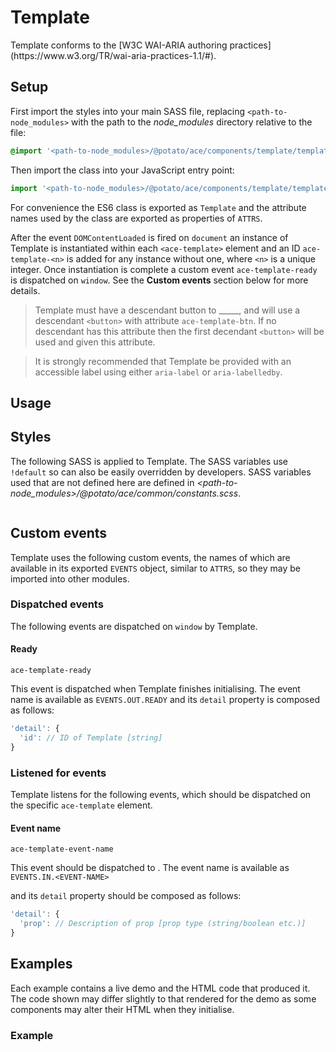 <!-- USE WORD 'developer' TO REFER TO PEOPLE THAT WILL USE THE COMPONENTS TO BUILD SOMETHING, USE WORD 'user' TO REFER TO THE END USER THAT WILL INTERACT WITH WHAT THE DEVELOPER HAS BUILT -->

# Template

<!-- ADD AN OVERVIEW OF COMPONENT AND ITS FUNCTIONALITY HERE -->

<!-- TODO: Replace '<w3c-component-name>' -->Template conforms to the [W3C WAI-ARIA authoring practices](https://www.w3.org/TR/wai-aria-practices-1.1/#<w3c-component-name>).


## Setup

First import the styles into your main SASS file, replacing `<path-to-node_modules>` with the path to the *node_modules* directory relative to the file:

```scss
@import '<path-to-node_modules>/@potato/ace/components/template/template'
```

Then import the class into your JavaScript entry point:

```js
import '<path-to-node_modules>/@potato/ace/components/template/template';
```

For convenience the ES6 class is exported as `Template` <!-- TODO: If no ATTRS are exported, remove following sentence --> and the attribute names used by the class are exported as properties of `ATTRS`.

After the event `DOMContentLoaded` is fired on `document` an instance of Template is instantiated within each `<ace-template>` element and an ID `ace-template-<n>` is added for any instance without one, where `<n>` is a unique integer. Once instantiation is complete a custom event `ace-template-ready` is dispatched on `window`. See the **Custom events** section below for more details.

<!-- EXPLAIN THE REQUIRED AND RECOMMENDED ATTRIBUTES AND ELEMENTS TO BE PROVIDED BY DEVELOPERS BEFORE INSTANTIATION. STARTING FROM THE COMPONENT ITSELF AND FOLLOWING THE HIERARCHY DESCRIBE: -->

<!-- 1. Required elements that developers must provide before page load. For each, mention the custom attribute it can be given for explicit assignment, and whether this attribute can be omitted and the component can implicitly determine which element to use based on its position in the DOM hierarchy. Example: -->

> Template must have a descendant button to \_\_\_\_\_, and will use a descendant `<button>` with attribute `ace-template-btn`. If no descendant has this attribute then the first decendant `<button>` will be used and given this attribute.

<!-- 2. Elements and/or attributes that developers are strongly advised to provide such as `<label>`, `aria-label` or  or `aria-labelledby`. -->

> It is strongly recommended that Template be provided with an accessible label using either `aria-label` or `aria-labelledby`.

<!-- 3. Optional elements that can be added dynamically after page load, explaining which custom event is needed to prompt the component to initialise them. -->

## Usage

<!-- EXPLAINING COMPONENT FEATURES AND HOW IT CAN BE INTERACTED WITH. COMPONENT VARIANTS MAY BE BRIEFLY LISTED HERE BUT NOT IN DETAIL AS EACH VARIANT SHOULD HAVE AN EXAMPLE BELOW CONTAINING ALL THE DETAILS -->


## Styles

The following SASS is applied to Template. <!-- TODO: If no SASS variables used remove following sentence --> The SASS variables use `!default` so can also be easily overridden by developers. <!-- TODO: If SASS variable from common/constants.scss file used add the following sentence --> SASS variables used that are not defined here are defined in *<path-to-node_modules>/@potato/ace/common/constants.scss*.


```scss

```


## Custom events

Template uses the following custom events, the names of which are available in its exported `EVENTS` object, similar to `ATTRS`, so they may be imported into other modules.


### Dispatched events

The following events are dispatched on `window` by Template.


#### Ready

`ace-template-ready`

This event is dispatched when Template finishes initialising. The event name is available as `EVENTS.OUT.READY` and its `detail` property is composed as follows:

```js
'detail': {
  'id': // ID of Template [string]
}
```


### Listened for events

Template listens for the following events, which should be dispatched on the specific `ace-template` element.


<!-- TODO: Replace 'Event name' with a descriptive name -->
#### Event name

<!-- TODO: Replace 'event-name' with actual value -->
`ace-template-event-name`

<!-- DESCRIBE EVENT HERE AND SPECIFY IF ITS DISPATCHED OR LISTENED FOR -->
This event should be dispatched to <!-- TODO: Describe what the event causes the instance to do -->. The event name is available as  <!-- TODO: Replace <EVENT-NAME> with correct value -->`EVENTS.IN.<EVENT-NAME>`

<!-- TODO: If detail property used add the following and describe each of its properties --> 
and its `detail` property should be composed as follows:

```js
'detail': {
  'prop': // Description of prop [prop type (string/boolean etc.)]
}
```


## Examples

Each example contains a live demo and the HTML code that produced it. The code shown may differ slightly to that rendered for the demo as some components may alter their HTML when they initialise.

<!-- TODO: Replace 'Example' with more descriptive name -->

### Example
<!-- DESCRIBE WHAT THE EXAMPLE SHOWS AND WHY IT SHOULD BE USED THAT WAY -->
<!-- IF EXAMPLE HAS CUSTOM SASS INCLUDE THIS LINE -->
<!-- Custom styles have been applied to this example and are shown below. -->
<!-- IF EXAMPLE HAS CUSTOM JS INCLUDE THIS LINE -->
<!-- The JavaScript used by this example is shown below. -->

<!-- INCLUDE AN EMPTY HTML CODE BLOCK FOR EACH EXAMPLE -->
```html

```

<!-- IF EXAMPLE HAS CUSTOM STYLES INCLUDE AN EMPTY SCSS CODE BLOCK AS WELL -->
<!--
```scss

```
-->

<!-- IF EXAMPLE HAS CUSTOM JS CODE INCLUDE AN EMPTY JS CODE BLOCK AS WELL -->
<!--
```js

```
-->
